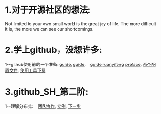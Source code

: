 # 1.对于开源社区的想法:

Not limited to your own small world is the great joy of life. The more difficult it is, the more we can see our shortcomings.

# 2.学上github，没想许多:

  1--github使用前的一个准备: 
    [guide](https://github.com/phodal/github),
    [guide](http://rogerdudler.github.io/git-guide/index.zh.html),
    [guide](https://git-scm.com/book/zh/v1/)
    [ruanyifeng](http://www.ruanyifeng.com/blog/2015/12/git-cheat-sheet.html)
    [preface](./preface.md),
    [两个配置文件](./conf.md),
    [使用工具下载](./download.md)
    
# 3.github_SH_第二阶:
 
  1--理解分布式:
    [团队协作](./Team.md),
    [实例](./Example.md),
    [下一步](./Next.md)
  
  
    
    
    
    
    
    
  
